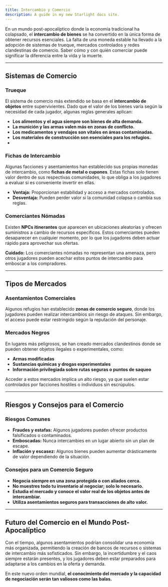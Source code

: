 ```yaml
---
title: Intercambio y Comercio
description: A guide in my new Starlight docs site.
---
```


En un mundo post-apocalíptico donde la economía tradicional ha colapsado, el **intercambio de bienes** se ha convertido en la única forma de obtener recursos esenciales. La falta de una moneda estable ha llevado a la adopción de sistemas de trueque, mercados controlados y redes clandestinas de comercio. Saber cómo y con quién comerciar puede significar la diferencia entre la vida y la muerte.

---

## **Sistemas de Comercio**

### **Trueque**
El sistema de comercio más extendido se basa en el **intercambio de objetos** entre supervivientes. Dado que el valor de los bienes varía según la necesidad de cada jugador, algunas reglas generales aplican:

- **Los alimentos y el agua siempre son bienes de alta demanda.**
- **La munición y las armas valen más en zonas de conflicto.**
- **Los medicamentos y vendajes son vitales en áreas contaminadas.**
- **Los materiales de construcción son esenciales para los refugios.**
- 
### **Fichas de Intercambio**
Algunas facciones y asentamientos han establecido sus propias monedas de intercambio, como **fichas de metal o cupones**. Estas fichas solo tienen valor dentro de sus respectivas comunidades, lo que obliga a los jugadores a evaluar si es conveniente invertir en ellas.

- **Ventaja:** Proporcionan estabilidad y acceso a mercados controlados.
- **Desventaja:** Pueden perder valor si la comunidad colapsa o cambia sus reglas.

### **Comerciantes Nómadas**
Existen **NPCs itinerantes** que aparecen en ubicaciones aleatorias y ofrecen suministros a cambio de recursos específicos. Estos comerciantes pueden desaparecer en cualquier momento, por lo que los jugadores deben actuar rápido para aprovechar sus ofertas.

**Cuidado:** Los comerciantes nómadas no representan una amenaza, pero otros jugadores pueden acechar estos puntos de intercambio para emboscar a los compradores.

---

## **Tipos de Mercados**

### **Asentamientos Comerciales**
Algunos refugios han establecido **zonas de comercio seguro**, donde los jugadores pueden realizar intercambios sin riesgo de ataques. Sin embargo, el acceso puede estar restringido según la reputación del personaje.

### **Mercados Negros**
En lugares más peligrosos, se han creado mercados clandestinos donde se pueden obtener objetos ilegales o experimentales, como:

- **Armas modificadas**
- **Sustancias químicas y drogas experimentales**
- **Información privilegiada sobre rutas seguras o puntos de saqueo**

Acceder a estos mercados implica un alto riesgo, ya que suelen estar controlados por facciones hostiles o individuos sin escrúpulos.

---

## **Riesgos y Consejos para el Comercio**

### **Riesgos Comunes**
- **Fraudes y estafas:** Algunos jugadores pueden ofrecer productos falsificados o contaminados.
- **Emboscadas:** Nunca intercambies en un lugar abierto sin un plan de escape.
- **Inflación y escasez:** Algunos bienes pueden aumentar drásticamente de valor dependiendo de la situación.

### **Consejos para un Comercio Seguro**
- **Negocia siempre en una zona protegida o con aliados cerca.**
- **No muestres todo tu inventario al negociar; solo lo necesario.**
- **Estudia el mercado y conoce el valor real de los objetos antes de intercambiar.**
- **Utiliza asentamientos seguros para transacciones de alto valor.**

---

## **Futuro del Comercio en el Mundo Post-Apocalíptico**
Con el tiempo, algunos asentamientos podrían consolidar una economía más organizada, permitiendo la creación de bancos de recursos o sistemas de intercambio más sofisticados. Sin embargo, la incertidumbre y el caos siempre estarán presentes, y los jugadores deben estar preparados para adaptarse a los cambios en la oferta y demanda.

En este nuevo orden mundial, **el conocimiento del mercado y la capacidad de negociación serán tan valiosos como las balas.**

